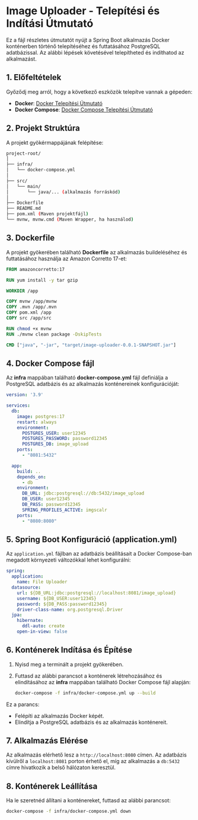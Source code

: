 # Image Uploader - Telepítési és Indítási Útmutató

Ez a fájl részletes útmutatót nyújt a Spring Boot alkalmazás Docker konténerben történő telepítéséhez és futtatásához
PostgreSQL adatbázissal. Az alábbi lépések követésével telepítheted és indíthatod az alkalmazást.

## 1. Előfeltételek

Győződj meg arról, hogy a következő eszközök telepítve vannak a gépeden:

- **Docker**: [Docker Telepítési Útmutató](https://docs.docker.com/get-docker/)
- **Docker Compose**: [Docker Compose Telepítési Útmutató](https://docs.docker.com/compose/install/)

## 2. Projekt Struktúra

A projekt gyökérmappájának felépítése:

```bash
project-root/
│
├── infra/
│   └── docker-compose.yml
│
├── src/
│   └── main/
│       └── java/... (alkalmazás forráskód)
│
├── Dockerfile
├── README.md
├── pom.xml (Maven projektfájl)
└── mvnw, mvnw.cmd (Maven Wrapper, ha használod)
```

## 3. Dockerfile

A projekt gyökerében található **Dockerfile** az alkalmazás buildeléséhez és futtatásához használja az Amazon Corretto
17-et:

```dockerfile
FROM amazoncorretto:17

RUN yum install -y tar gzip

WORKDIR /app

COPY mvnw /app/mvnw
COPY .mvn /app/.mvn
COPY pom.xml /app
COPY src /app/src

RUN chmod +x mvnw
RUN ./mvnw clean package -DskipTests

CMD ["java", "-jar", "target/image-uploader-0.0.1-SNAPSHOT.jar"]
```

## 4. Docker Compose fájl

Az **infra** mappában található **docker-compose.yml** fájl definiálja a PostgreSQL adatbázis és az alkalmazás
konténereinek konfigurációját:

```yaml
version: '3.9'

services:
  db:
    image: postgres:17
    restart: always
    environment:
      POSTGRES_USER: user12345
      POSTGRES_PASSWORD: password12345
      POSTGRES_DB: image_upload
    ports:
      - "8081:5432"

  app:
    build: ..
    depends_on:
      - db
    environment:
      DB_URL: jdbc:postgresql://db:5432/image_upload
      DB_USER: user12345
      DB_PASS: password12345
      SPRING_PROFILES_ACTIVE: imgscalr
    ports:
      - "8080:8080"
```

## 5. Spring Boot Konfiguráció (application.yml)

Az `application.yml` fájlban az adatbázis beállításait a Docker Compose-ban megadott környezeti változókkal lehet
konfigurálni:

```yaml
spring:
  application:
    name: File Uploader
  datasource:
    url: ${DB_URL:jdbc:postgresql://localhost:8081/image_upload}
    username: ${DB_USER:user12345}
    password: ${DB_PASS:password12345}
    driver-class-name: org.postgresql.Driver
  jpa:
    hibernate:
      ddl-auto: create
    open-in-view: false
```

## 6. Konténerek Indítása és Építése

1. Nyisd meg a terminált a projekt gyökerében.
2. Futtasd az alábbi parancsot a konténerek létrehozásához és elindításához az **infra** mappában található Docker
   Compose fájl alapján:

   ```bash
   docker-compose -f infra/docker-compose.yml up --build
   ```

Ez a parancs:

- Felépíti az alkalmazás Docker képét.
- Elindítja a PostgreSQL adatbázis és az alkalmazás konténereit.

## 7. Alkalmazás Elérése

Az alkalmazás elérhető lesz a `http://localhost:8080` címen. Az adatbázis kívülről a `localhost:8081` porton érhető el,
míg az alkalmazás a `db:5432` címre hivatkozik a belső hálózaton keresztül.

## 8. Konténerek Leállítása

Ha le szeretnéd állítani a konténereket, futtasd az alábbi parancsot:

```bash
docker-compose -f infra/docker-compose.yml down
```
